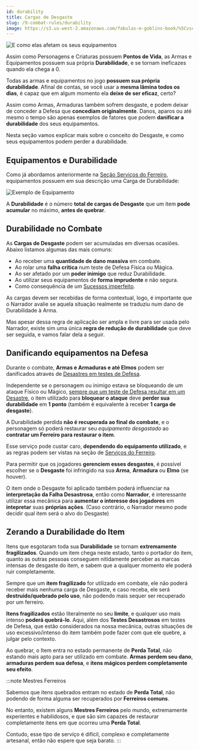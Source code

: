 ```yaml
---
id: durability
title: Cargas de Desgaste
slug: /9-combat-rules/durability
image: https://s3.us-west-2.amazonaws.com/fabulas-e-goblins-book/%5Cvscode%5C8a21e618-5f7a-4dc3-8b71-e7d967e7362a.jpg
---
```


![E como elas afetam os seus equipamentos](https://s3.us-west-2.amazonaws.com/fabulas-e-goblins-book/%5Cvscode%5C8a21e618-5f7a-4dc3-8b71-e7d967e7362a.jpg)

Assim como Personagens e Criaturas possuem **Pontos de Vida**, as Armas e Equipamentos possuem sua própria **Durabilidade**, e se tornam ineficazes quando ela chega a 0.

Todas as armas e equipamentos no jogo **possuem sua própria durabilidade**. Afinal de contas, se você usar a **mesma lâmina todos os dias**, é capaz que em algum momento ela **deixe de ser eficaz**, certo?

Assim como Armas, Armaduras também sofrem desgaste, e podem deixar de conceder a Defesa que **concediam originalmente**. Danos, aparos ou até mesmo o tempo são apenas exemplos de fatores que podem **danificar a durabilidade** dos seus equipamentos.

Nesta seção vamos explicar mais sobre o conceito do Desgaste, e como seus equipamentos podem perder a durabilidade.

## Equipamentos e Durabilidade

Como já abordamos anteriormente na [Seção Serviços do Ferreiro](/docs/7-game-rules/blacksmiths), equipamentos possuem em sua descrição uma Carga de Durabilidade:

![Exemplo de Equipamento](https://s3.us-west-2.amazonaws.com/fabulas-e-goblins-book/%5Cvscode%5C2be3b19b-cca2-4e08-9012-b31d7164eaaa.jpg)

A **Durabilidade** é o número **total de cargas de Desgaste** que um item **pode acumular** no máximo, **antes de quebrar**.

## Durabilidade no Combate

As **Cargas de Desgaste** podem ser acumuladas em diversas ocasiões. Abaixo listamos algumas das mais comuns:

- Ao receber uma **quantidade de dano massiva** em combate.
- Ao rolar uma **falha crítica** num teste de Defesa Física ou Mágica.
- Ao ser afetado por um **poder inimigo** que reduz Durabilidade.
- Ao utilizar seus equipamentos de **forma imprudente** e não segura.
- Como consequência de um [Sucessos imperfeito](/docs/7-game-rules/skill-checks).

As cargas devem ser recebidas de forma contextual, logo, é importante que o Narrador avalie se aquela situação realmente se traduziu num dano de Durabilidade à Arma.

Mas apesar dessa regra de aplicação ser ampla e livre para ser usada pelo Narrador, existe sim uma única **regra de redução de durabilidade** que deve ser seguida, e vamos falar dela a seguir.

## Danificando equipamentos na Defesa

Durante o combate, **Armas e Armaduras e até Elmos** podem ser danificados através de [Desastres em testes de Defesa](/docs/7-game-rules/skill-checks).

Independente se o personagem ou inimigo estava se bloqueando de um ataque Físico ou Mágico, [sempre que um teste de Defesa resultar em um Desastre](/docs/7-game-rules/skill-checks), o item utilizado para **bloquear o ataque** deve **perder sua durabilidade** em **1 ponto** (também é equivalente à receber **1 carga de desgaste**).

A Durabilidade perdida **não é recuperada ao final do combate**, e o personagem só poderá restaurar seu *equipamento desgastado* ao **contratar um Ferreiro para restaurar o item**.

Esse serviço pode custar caro, **dependendo do equipamento utilizado**, e as regras podem ser vistas na seção de [Serviços do Ferreiro](/docs/7-game-rules/blacksmiths).

Para permitir que os jogadores **gerenciem esses desgastes**, é possível escolher se o **Desgaste** foi infringido na sua **Arma**, **Armadura** ou **Elmo** (se houver).

O item onde o Desgaste foi aplicado também poderá influenciar na **interpretação da Falha Desastrosa**, então como **Narrador**, é interessante utilizar essa mecânica para **aumentar o interesse dos jogadores** em **intepretar** suas **próprias ações**. (Caso contrário, o Narrador mesmo pode decidir qual item será o alvo do Desgaste)

## Zerando a Durabilidade do Item

Itens que esgotaram toda sua **Durabilidade** se tornam **extremamente fragilizados**. Quando um item chega neste estado, tanto o portador do item, quanto as outras pessoas conseguem nitidamente perceber as marcas intensas de desgaste do item, e sabem que a qualquer momento ele poderá ruir completamente.

Sempre que um **item fragilizado** for utilizado em combate, ele não poderá receber mais nenhuma carga de Desgaste, e caso receba, ele será **destruído/quebrado pelo uso**, não podendo mais sequer ser recuperado por um ferreiro.

**Itens fragilizados** estão literalmente no seu **limite**, e qualquer uso mais intenso **poderá quebrá-lo**. Aqui, além dos **Testes Desastrosos** em testes de Defesa, que estão considerados na nossa mecânica, outras situações de uso excessivo/intenso do item também pode fazer com que ele quebre, a julgar pelo contexto.

Ao quebrar, o Item entra no estado permanente de **Perda Total**, não estando mais apto para ser utilizado em combate. **Armas perdem seu dano**, **armaduras perdem sua defesa**, e **itens mágicos perdem completamente seu efeito**.

:::note Mestres Ferreiros

Sabemos que itens quebrados entram no estado de **Perda Total**, não podendo de forma alguma ser recuperados por **Ferreiros comuns**.

No entanto, existem alguns **Mestres Ferreiros** pelo mundo, extremamente experientes e habilidosos, e que são sim capazes de restaurar completamente itens em que ocorreu uma **Perda Total**.

Contudo, esse tipo de serviço é difícil, complexo e completamente artesanal, então não espere que seja barato.
:::